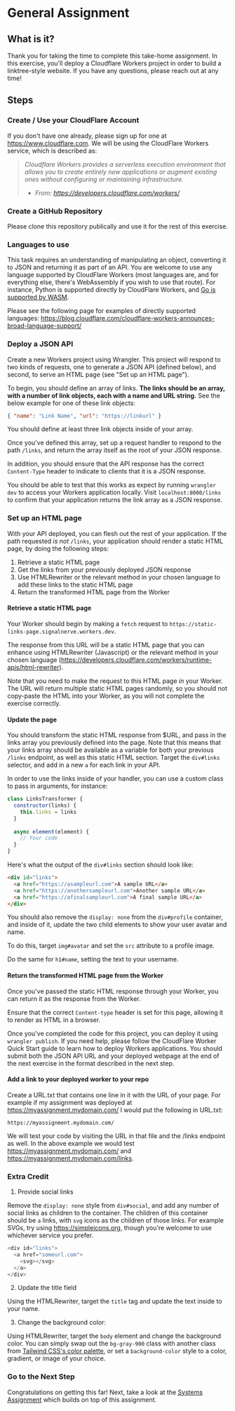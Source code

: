 # General Assignment

## What is it?

Thank you for taking the time to complete this take-home assignment. In this exercise, you'll deploy a Cloudflare Workers project in order to build a linktree-style website. If you have any questions, please reach out at any time!

## Steps

### Create / Use your CloudFlare Account

If you don't have one already, please sign up for one at https://www.cloudflare.com. We will be using the CloudFlare Workers service, which is described as:

> _Cloudflare Workers provides a serverless execution environment that allows you to create entirely new applications or augment existing ones without configuring or maintaining infrastructure._
> - _From: https://developers.cloudflare.com/workers/_

### Create a GitHub Repository

Please clone this repository publically and use it for the rest of this exercise.

### Languages to use

This task requires an understanding of manipulating an object, converting it to JSON and returning it as part of an API. You are welcome to use any language supported by CloudFlare Workers (most languages are, and for everything else, there's WebAssembly if you wish to use that route). For instance, Python is supported directly by CloudFlare Workers, and [Go is supported by WASM](https://nicholas.cloud/blog/continuing-hijinks-with-cloudflare-workers/).

Please see the following page for examples of directly supported languages: https://blog.cloudflare.com/cloudflare-workers-announces-broad-language-support/

### Deploy a JSON API
Create a new Workers project using Wrangler. This project will respond to two kinds of requests, one to generate a JSON API (defined below), and second, to serve an HTML page (see "Set up an HTML page").

To begin, you should define an array of links. **The links should be an array, with a number of link objects, each with a name and URL string.** See the below example for one of these link objects:

```json
{ "name": "Link Name", "url": "https://linkurl" }
```

You should define at least three link objects inside of your array.

Once you've defined this array, set up a request handler to respond to the path `/links`, and return the array itself as the root of your JSON response.

In addition, you should ensure that the API response has the correct `Content-Type` header to indicate to clients that it is a JSON response.

You should be able to test that this works as expect by running `wrangler dev` to access your Workers application locally. Visit `localhost:8000/links` to confirm that your application returns the link array as a JSON response.

### Set up an HTML page
With your API deployed, you can flesh out the rest of your application. If the path requested _is not_ `/links`, your application should render a static HTML page, by doing the following steps:

1. Retrieve a static HTML page
2. Get the links from your previously deployed JSON response
3. Use HTMLRewriter or the relevant method in your chosen language to add these links to the static HTML page
4. Return the transformed HTML page from the Worker

#### Retrieve a static HTML page
Your Worker should begin by making a `fetch` request to `https://static-links-page.signalnerve.workers.dev`.

The response from this URL will be a static HTML page that you can enhance using HTMLRewriter (Javascript) or the relevant method in your chosen language (https://developers.cloudflare.com/workers/runtime-apis/html-rewriter). 

Note that you need to make the request to this HTML page _in_ your Worker. The URL will return multiple static HTML pages randomly, so you should not copy-paste the HTML into your Worker, as you will not complete the exercise correctly.

#### Update the page
You should transform the static HTML response from $URL, and pass in the links array you previously defined into the page. Note that this means that your links array should be available as a variable for both your previous `/links` endpoint, as well as this static HTML section. Target the `div#links` selector, and add in a new `a` for each link in your API. 

In order to use the links inside of your handler, you can use a custom class to pass in arguments, for instance:

```js
class LinksTransformer {
  constructor(links) {
    this.links = links
  }
  
  async element(element) {
    // Your code
  }
}
```

Here's what the output of the `div#links` section should look like:

```html
<div id="links">
  <a href="https://asampleurl.com">A sample URL</a>
  <a href="https://anothersampleurl.com">Another sample URL</a>
  <a href="https://afinalsampleurl.com">A final sample URL</a>
</div>
```

You should also remove the `display: none` from the `div#profile` container, and inside of it, update the two child elements to show your user avatar and name.

To do this, target `img#avatar` and set the `src` attribute to a profile image.

Do the same for `h1#name`, setting the text to your username.

#### Return the transformed HTML page from the Worker

Once you've passed the static HTML response through your Worker, you can return it as the response from the Worker. 

Ensure that the correct `Content-type` header is set for this page, allowing it to render as HTML in a browser.

Once you've completed the code for this project, you can deploy it using `wrangler publish`. If you need help, please follow the CloudFlare Worker Quick Start guide to learn how to deploy Workers applications. You should submit both the JSON API URL and your deployed webpage at the end of the next exercise in the format described in the next step.

#### Add a link to your deployed worker to your repo

Create a URL.txt that contains one line in it with the URL of your page.  For example if my assignment was deployed at https://myassignment.mydomain.com/ I would put the following in URL.txt:

```
https://myassignment.mydomain.com/
```

We will test your code by visiting the URL in that file and the /links endpoint as well.  In the above example we would test https://myassignment.mydomain.com/ and https://myassignment.mydomain.com/links.

### Extra Credit
1. Provide social links

Remove the `display: none` style from `div#social`, and add any number of social links as children to the container. The children of this container should be `a` links, with `svg` icons as the children of those links. For example SVGs, try using https://simpleicons.org, though you're welcome to use whichever service you prefer.

```js
<div id="links">
  <a href="someurl.com">
    <svg></svg>
  </a>
</div>
```

2. Update the title field

Using the HTMLRewriter, target the `title` tag and update the text inside to your name.

3. Change the background color:

Using HTMLRewriter, target the `body` element and change the background color. You can simply swap out the `bg-gray-900` class with another class from [Tailwind CSS's color palette](https://tailwindcss.com/docs/customizing-colors), or set a `background-color` style to a color, gradient, or image of your choice.

### Go to the Next Step
Congratulations on getting this far! Next, take a look at the [Systems Assignment](https://github.com/tablecheck/tablecheck-2020-systems-engineering-assignment) which builds on top of this assignment.
